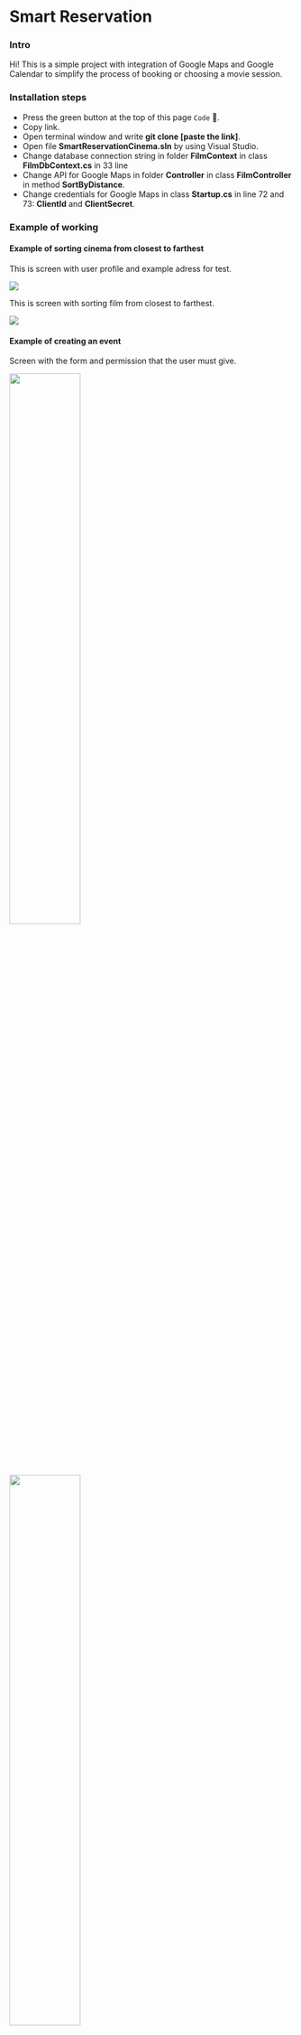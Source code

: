 <h1>Smart Reservation</h1>

<h3>Intro</h3>
<p>Hi! This is a simple project with integration of Google Maps and Google Calendar to simplify the process of booking or choosing a movie session.</p>

<h3>Installation steps</h3>
<ul>
  <li>Press the green button at the top of this page <code>Code</code> 📂.</li>
  <li>Copy link.</li>
  <li>Open terminal window and write <strong>git clone [paste the link]</strong>.</li>
  <li>Open file <strong>SmartReservationCinema.sln</strong> by using Visual Studio.</li>
  <li>Change database connection string in folder <strong>FilmContext</strong> in class <strong>FilmDbContext.cs</strong> in 33 line</li>
  <li>Change API for Google Maps in folder <strong>Controller</strong> in class <strong>FilmController</strong> in method <strong>SortByDistance</strong>.</li>
  <li>Change credentials for Google Maps in class <strong> Startup.cs</strong> in line 72 and 73: <strong>ClientId</strong> and <strong>ClientSecret</strong>.</li>
</ul>

<h3>Example of working</h3>
<h4>Example of sorting cinema from closest to farthest</h4>
<p>This is screen with user profile and example adress for test.</p>
<img src="https://github.com/user-attachments/assets/db896478-c90e-4515-8b23-097fd1e0e3c1">
<p>This is screen with sorting film from closest to farthest.</p>
<img src="https://github.com/user-attachments/assets/758c2b96-d7ee-401d-a2e3-25d109766202">
<h4>Example of creating an event</h4>

<p>Screen with the form and permission that the user must give.</p>
<img width="50%" src="https://github.com/user-attachments/assets/7f85b0b8-87fd-498d-8c1a-470abc9d4537">
<img width="50%" src="https://github.com/user-attachments/assets/ba7fe523-ef4b-4236-9132-c02a46f41dc3">

<p>Screen with creating event in calendar</p>
<img width="70%" src="https://github.com/user-attachments/assets/6745c356-e1e1-43a4-a7cc-008490d15866">

<h3>Feedback & Contacts</h3>
<p>You can send me mail: arsenburko67@gmail.com or find me in telegram <strong>@arssssssssssssssssssss</strong></p>
